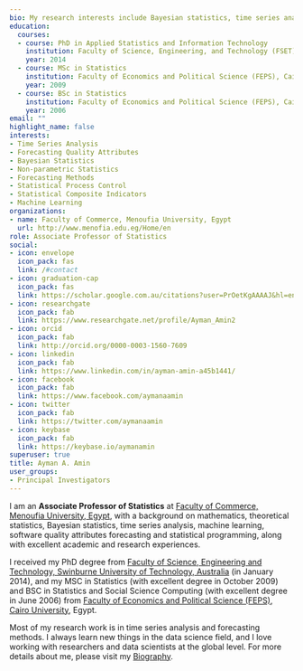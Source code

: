 ```yaml
---
bio: My research interests include Bayesian statistics, time series analysis, Statistical Process Control and machine learning.
education:
  courses:
  - course: PhD in Applied Statistics and Information Technology
    institution: Faculty of Science, Engineering, and Technology (FSET), Swinburne University of Technology, Australia
    year: 2014
  - course: MSc in Statistics
    institution: Faculty of Economics and Political Science (FEPS), Cairo University, Egypt
    year: 2009
  - course: BSc in Statistics
    institution: Faculty of Economics and Political Science (FEPS), Cairo University, Egypt
    year: 2006
email: ""
highlight_name: false
interests:
- Time Series Analysis
- Forecasting Quality Attributes
- Bayesian Statistics
- Non-parametric Statistics
- Forecasting Methods
- Statistical Process Control
- Statistical Composite Indicators
- Machine Learning
organizations:
- name: Faculty of Commerce, Menoufia University, Egypt
  url: http://www.menofia.edu.eg/Home/en
role: Associate Professor of Statistics
social:
- icon: envelope
  icon_pack: fas
  link: /#contact
- icon: graduation-cap
  icon_pack: fas
  link: https://scholar.google.com.au/citations?user=PrOetKgAAAAJ&hl=en
- icon: researchgate
  icon_pack: fab
  link: https://www.researchgate.net/profile/Ayman_Amin2
- icon: orcid
  icon_pack: fab
  link: http://orcid.org/0000-0003-1560-7609
- icon: linkedin
  icon_pack: fab
  link: https://www.linkedin.com/in/ayman-amin-a45b1441/
- icon: facebook
  icon_pack: fab
  link: https://www.facebook.com/aymanaamin  
- icon: twitter
  icon_pack: fab
  link: https://twitter.com/aymanaamin
- icon: keybase
  icon_pack: fab
  link: https://keybase.io/aymanamin
superuser: true
title: Ayman A. Amin
user_groups:
- Principal Investigators
---
```


I am an **Associate Professor of Statistics** at <a href = "http://www.menofia.edu.eg/Home/en">Faculty of Commerce, Menoufia University, Egypt</a>, with a background on mathematics, theoretical statistics, Bayesian statistics, time series analysis, machine learning, software quality attributes forecasting and statistical programming, along with excellent academic and research experiences. 

I received my PhD degree from <a href = "http://www.swin.edu.au/">Faculty of Science, Engineering and Technology, Swinburne University of Technology, Australia</a> (in January 2014), and my MSC in Statistics (with excellent degree in October 2009) and BSC in Statistics and Social Science Computing (with excellent degree in June 2006) from <a href = "http://www.feps.eun.eg/">Faculty of Economics and Political Science (FEPS), Cairo University</a>, Egypt. 

Most of my research work is in time series analysis and forecasting methods. I always learn new things in the data science field, and I love working with researchers and data scientists at the global level.
For more details about me, please visit my [Biography](/bio/).


